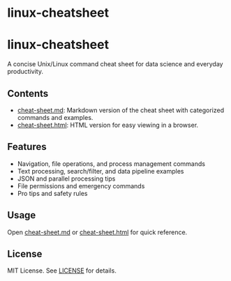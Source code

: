 # linux-cheatsheet

# linux-cheatsheet

A concise Unix/Linux command cheat sheet for data science and everyday productivity.

## Contents

- [cheat-sheet.md](cheat-sheet.md): Markdown version of the cheat sheet with categorized commands and examples.
- [cheat-sheet.html](cheat-sheet.html): HTML version for easy viewing in a browser.

## Features

- Navigation, file operations, and process management commands
- Text processing, search/filter, and data pipeline examples
- JSON and parallel processing tips
- File permissions and emergency commands
- Pro tips and safety rules

## Usage

Open [cheat-sheet.md](cheat-sheet.md) or [cheat-sheet.html](cheat-sheet.html) for quick reference.

## License

MIT License. See [LICENSE](LICENSE) for details.